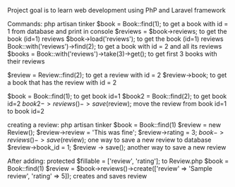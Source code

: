 Project goal is to learn web development using PhP and Laravel framework

Commands:
php artisan tinker 
$book = Book::find(1); to get a book with id = 1 from database and print in console
$reviews = $book->reviews; to get the book (id=1) reviews
$book->load('reviews'); to get the book (id=1) reviews
Book::with('reviews')->find(2); to get a book with id = 2 and all its reviews
$books = Book::with('reviews')->take(3)->get(); to get first 3 books with their reviews

$review = Review::find(2); to get a review with id = 2
$review->book; to get a book that has the review with id = 2 

$book = Book::find(1); to get book id=1
$book2 = Book::find(2); to get book id=2
$book2->reviews()->save($review); move the review from book id=1 to book id=2

creating a review:
php artisan tinker
$book = Book::find(1)
$review = new Review();
$review->review = 'This was fine';
$review->rating = 3;
$book->reviews()->save($review); one way to save a new review to database
$review->book_id = 1; $review -> save(); another way to save a new review

After adding: protected $fillable = ['review', 'rating']; to Review.php
$book = Book::find(1)
$review = $book->reviews()->create(['review' => 'Sample review', 'rating' => 5]); creates and saves review

